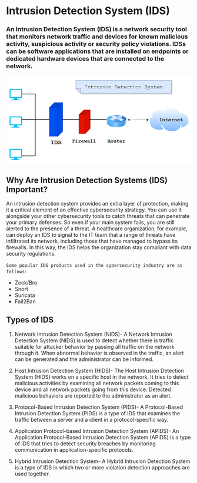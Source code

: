 # Intrusion Detection System (IDS)

### An Intrusion Detection System (IDS) is a network security tool that monitors network traffic and devices for known malicious activity, suspicious activity or security policy violations. IDSs can be software applications that are installed on endpoints or dedicated hardware devices that are connected to the network.

<div>
  <p align="center">
  <img src="diagram1.png" width="800"> 
  </p>
</div>


## Why Are Intrusion Detection Systems (IDS) Important?
An intrusion detection system provides an extra layer of protection, making it a critical element of an effective cybersecurity strategy. You can use it alongside your other cybersecurity tools to catch threats that can penetrate your primary defenses. So even if your main system fails, you are still alerted to the presence of a threat. A healthcare organization, for example, can deploy an IDS to signal to the IT team that a range of threats have infiltrated its network, including those that have managed to bypass its firewalls. In this way, the IDS helps the organization stay compliant with data security regulations.

`Some popular IDS products used in the cybersecurity industry are as follows:`

- Zeek/Bro
- Snort
- Suricata
- Fail2Ban

## Types of IDS
1. Network Intrusion Detection System (NIDS)- A Network Intrusion Detection System (NIDS) is used to detect whether there is traffic suitable for attacker behavior by passing all traffic on the network through it. When abnormal behavior is observed in the traffic, an alert can be generated and the administrator can be informed.


2. Host Intrusion Detection System (HIDS)- The Host Intrusion Detection System (HIDS) works on a specific host in the network. It tries to detect malicious activities by examining all network packets coming to this device and all network packets going from this device. Detected malicious behaviors are reported to the administrator as an alert.


3. Protocol-Based Intrusion Detection System (PIDS)- A Protocol-Based Intrusion Detection System (PIDS) is a type of IDS that examines the traffic between a server and a client in a protocol-specific way.


4. Application Protocol-based Intrusion Detection System (APIDS)- An Application Protocol-Based Intrusion Detection System (APIDS) is a type of IDS that tries to detect security breaches by monitoring communication in application-specific protocols.


5. Hybrid Intrusion Detection System- A Hybrid Intrusion Detection System is a type of IDS in which two or more violation detection approaches are used together.

